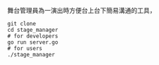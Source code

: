 舞台管理員為一演出時方便台上台下簡易溝通的工具，

    git clone 
    cd stage_manager
    # for developers
    go run server.go
    # for users
    ./stage_manager